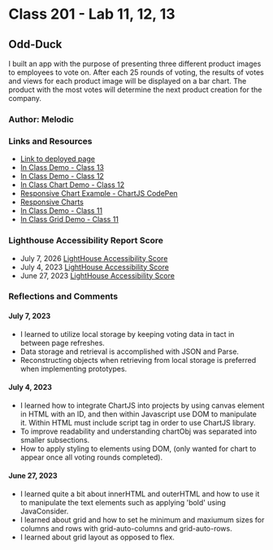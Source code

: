 # Class 201 - Lab 11, 12, 13

## Odd-Duck

I built an app with the purpose of presenting three different product images to employees to vote on. After each 25 rounds of voting, the results of votes and views for each product image will be displayed on a bar chart. The product with the most votes will determine the next product creation for the company.

### Author: Melodic

### Links and Resources

* [Link to deployed page](https://melodicxp.github.io/odd-duck/)
* [In Class Demo - Class 13](https://github.com/codefellows/seattle-code-201d100/tree/main/class-13)
* [In Class Demo - Class 12](https://github.com/codefellows/seattle-code-201d100/tree/main/class-12/inclass-demo)
* [In Class Chart Demo - Class 12](https://github.com/codefellows/seattle-code-201d100/tree/main/class-12/chart-demo)
* [Responsive Chart Example - ChartJS CodePen](https://codepen.io/chartjs/pen/YVWZbz)
* [Responsive Charts](https://www.chartjs.org/docs/latest/configuration/responsive.html#important-note)
* [In Class Demo - Class 11](https://github.com/codefellows/seattle-code-201d100/tree/main/class-11/inclass-demo)
* [In Class Grid Demo - Class 11](https://github.com/codefellows/seattle-code-201d100/tree/main/class-11/grid-demo)

### Lighthouse Accessibility Report Score

* July 7, 2026 [LightHouse Accessibility Score](img/Lighthouse07072023.jpg)
* July 4, 2023 [LightHouse Accessibility Score](img/Lighthouse07042023.jpg)
* June 27, 2023 [LightHouse Accessibility Score](img/Lighthouse06272023.jpg)

### Reflections and Comments

#### July 7, 2023  

* I learned to utilize local storage by keeping voting data in tact in between page refreshes.
* Data storage and retrieval is accomplished with JSON and Parse.
* Reconstructing objects when retrieving from local storage is preferred when implementing prototypes.

#### July 4, 2023  

* I learned how to integrate ChartJS into projects by using canvas element in HTML with an ID, and then within Javascript use DOM to manipulate it. Within HTML must include script tag in order to use ChartJS library.
* To improve readability and understanding chartObj was separated into smaller subsections.
* How to apply styling to elements using DOM, (only wanted for chart to appear once all voting rounds completed).

#### June 27, 2023

* I learned quite a bit about innerHTML and outerHTML and how to use it to manipulate the text elements such as applying 'bold' using JavaConsider.
* I learned about grid and how to set he minimum and maxiumum sizes for columns and rows with grid-auto-columns and grid-auto-rows.
* I learned about grid layout as opposed to flex.
